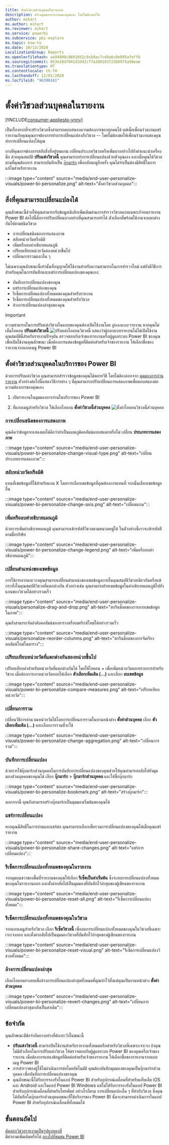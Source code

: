 ```yaml
---
title: ตั้งค่าวิชวลส่วนบุคคลในรายงาน
description: สร้างมุมมองรายงานของคุณเอง โดยไม่ต้องแก้ไข
author: mihart
ms.author: mihart
ms.reviewer: mihart
ms.service: powerbi
ms.subservice: pbi-explore
ms.topic: how-to
ms.date: 10/13/2020
LocalizationGroup: Reports
ms.openlocfilehash: aa94908c8601052c9cb8ac7cd4a6c0e895afeff6
ms.sourcegitcommit: 653e18d7041d3dd1cf7a38010372366975a98eae
ms.translationtype: HT
ms.contentlocale: th-TH
ms.lasthandoff: 12/01/2020
ms.locfileid: "96390161"
---
```

# <a name="personalize-visuals-in-a-report"></a>ตั้งค่าวิชวลส่วนบุคคลในรายงาน

[!INCLUDE[consumer-appliesto-ynny](../includes/consumer-appliesto-ynny.md)]

เป็นเรื่องยากที่จะสร้างวิชวลซึ่งสามารถตอบสนองความต้องการของทุกคนได้ แต่เมื่อเพื่อนร่วมงานแชร์รายงานกับคุณคุณอาจต้องการทำการเปลี่ยนแปลงกับวิชวล -- โดยไม่ต้องขอให้เพื่อนร่วมงานของคุณทำการเปลี่ยนแปลงให้คุณ 

บางทีคุณอาจต้องการสลับสิ่งที่อยู่บนแกน เปลี่ยนประเภทวิชวลหรือเพิ่มบางอย่างไปยังคำแนะนำเครื่องมือ ด้วยคุณสมบัติ **ปรับแต่งวิชวลนี้** คุณสามารถทำการเปลี่ยนแปลงด้วยตัวคุณเอง และเมื่อคุณได้วิชวลตามที่คุณต้องการ สามารถบันทึกเป็น [บุ๊กมาร์ก](end-user-bookmarks.md) เพื่อกลับมาดูอีกครั้ง คุณไม่จำเป็นต้องมีสิทธิ์ในการแก้ไขสำหรับรายงาน

:::image type="content" source="media/end-user-personalize-visuals/power-bi-personalize.png" alt-text="ตั้งค่าวิชวลส่วนบุคคล":::
 
## <a name="what-you-can-change"></a>สิ่งที่คุณสามารถเปลี่ยนแปลงได้

คุณลักษณะนี้ช่วยให้คุณสามารถรับข้อมูลเชิงลึกเพิ่มเติมผ่านการสำรวจวิชวลแบบเฉพาะกิจบนรายงาน Power BI ต่อไปนี้คือการปรับเปลี่ยนบางอย่างที่คุณสามารถทำได้ ตัวเลือกที่พร้อมใช้งานจะแตกต่างกันไปตามชนิดวิชวล 

- การเปลี่ยนชนิดของการแสดงภาพ
- สลับหน่วยวัดหรือมิติ
- เพิ่มหรือลบคำอธิบายแผนภูมิ
- เปรียบเทียบหน่วยวัดสองหน่วยขึ้นไป
- เปลี่ยนการรวมและอื่น ๆ

ไม่เฉพาะคุณลักษณะนี้เท่านั้นที่อนุญาตให้ใช้งานสำหรับความสามารถในการสำรวจใหม่ แต่ยังมีวิธีการสำหรับคุณในการบันทึกและแชร์การเปลี่ยนแปลงของคุณเอง:

- บันทึกการเปลี่ยนแปลงของคุณ
- แชร์การเปลี่ยนแปลงของคุณ
- รีเซ็ตการเปลี่ยนแปลงทั้งหมดของคุณสำหรับรายงาน
- รีเซ็ตการเปลี่ยนแปลงทั้งหมดของคุณสำหรับวิชวล
- ล้างการเปลี่ยนแปลงล่าสุดของคุณ

> [!IMPORTANT]
> ความสามารถในการปรับแต่งวิชวลในแบบของคุณต้องเปิดใช้งานโดย *ผู้ออกแบบ* รายงาน หากคุณไม่เห็นไอคอน **ปรับแต่งวิชวลนี้** ![ปรับแต่งไอคอนวิชวลนี้](media/end-user-personalize-visuals/power-bi-personalize-visual-icon.png) แสดงว่าผู้ออกแบบรายงานไม่ได้เปิดใช้งานคุณสมบัตินี้สำหรับรายงานปัจจุบัน ตรวจสอบกับเจ้าของรายงานหรือผู้ดูแลระบบ Power BI ของคุณเพื่อเปิดใช้งานคุณลักษณะ เมื่อต้องการแสดงข้อมูลที่ติดต่อสำหรับเจ้าของรายงาน ให้เลือกชื่อของรายงานจากแถบเมนู Power BI

## <a name="personalize-visuals-in-the-power-bi-service"></a>ตั้งค่าวิชวลส่วนบุคคลในบริการของ Power BI

ด้วยการปรับแต่งวิชวล คุณสามารถสำรวจข้อมูลของคุณได้หลายวิธี โดยไม่ต้องออกจาก [มุมมองการอ่านรายงาน](end-user-reading-view.md) ตัวอย่างต่อไปนี้แสดงวิธีการต่าง ๆ ที่คุณสามารถปรับเปลี่ยนการแสดงภาพเพื่อตอบสนองต่อความต้องการของคุณเอง 

1. เปิดรายงานในมุมมองการอ่านในบริการของ Power BI

2. ที่แถบเมนูสำหรับวิชวล ให้เลือกไอคอน **ตั้งค่าวิชวลนี้ส่วนบุคคล** ![ตั้งค่าไอคอนวิชวลนี้ส่วนบุคคล](media/end-user-personalize-visuals/power-bi-personalize-visual-icon.png) 

### <a name="change-the-visualization-type"></a>การเปลี่ยนชนิดของการแสดงภาพ

คุณคิดว่าข้อมูลจะแสดงผลได้ดีกว่าถ้าเป็นแผนภูมิคอลัมน์แบบสแตกหรือไม่ เปลี่ยน **ประเภทการแสดงภาพ**

:::image type="content" source="media/end-user-personalize-visuals/power-bi-personalize-change-visual-type.png" alt-text="เปลี่ยนประเภทการแสดงภาพ":::
 
### <a name="swap-out-a-measure-or-dimension"></a>สลับหน่วยวัดหรือมิติ
แทนที่เขตข้อมูลที่ใช้สำหรับแกน X โดยการเลือกเขตข้อมูลที่คุณต้องการแทนที่ จากนั้นเลือกเขตข้อมูลอื่น

:::image type="content" source="media/end-user-personalize-visuals/power-bi-personalize-change-axis.png" alt-text="เปลี่ยนแกน":::
 
### <a name="add-or-remove-a-legend"></a>เพิ่มหรือลบคำอธิบายแผนภูมิ
ด้วยการเพิ่มคำอธิบายแผนภูมิ คุณสามารถเข้ารหัสสีวิชวลตามหมวดหมู่ได้ ในตัวอย่างนี้เราจะเข้ารหัสสีตามชื่อบริษัท 

:::image type="content" source="media/end-user-personalize-visuals/power-bi-personalize-change-legend.png" alt-text="เพิ่มหรือลบคำอธิบายแผนภูมิ":::

### <a name="change-the-placement-of-fields"></a>เปลี่ยนตำแหน่งของเขตข้อมูล

การใช้การลากและวางคุณสามารถเปลี่ยนตำแหน่งของเขตข้อมูลภายในคุณสมบัติวิชวลเดียวกันหรือแม้กระทั่งในคุณสมบัติวิชวลที่แตกต่างกัน ตัวอย่างเช่น คุณสามารถย้ายเขตข้อมูลในคำอธิบายแผนภูมิไปยังแกนของวิชวลได้อย่างรวดเร็ว

:::image type="content" source="media/end-user-personalize-visuals/personalize-drag-and-drop.png" alt-text="สกรีนช็อตของการลากเขตข้อมูลในภาพ":::

คุณยังสามารถจัดลำดับคอลัมน์ของตารางหรือเมทริกซ์ใหม่ได้อย่างรวดเร็ว

:::image type="content" source="media/end-user-personalize-visuals/personalize-reorder-columns.png" alt-text="สกรีนช็อตของการจัดเรียงคอลัมน์ใหม่ในตาราง":::

### <a name="compare-two-or-more-different-measures"></a>เปรียบเทียบหน่วยวัดที่แตกต่างกันสองหน่วยขึ้นไป
เปรียบเทียบค่าสำหรับหน่วยวัดที่แตกต่างกันได้ โดยใช้ไอคอน + เพื่อเพิ่มหน่วยวัดหลายรายการสำหรับวิชวล เมื่อต้องการเอาหน่วยวัดออกให้เลือก **ตัวเลือกเพิ่มเติม (...)** และเลือก **ลบเขตข้อมูล**

:::image type="content" source="media/end-user-personalize-visuals/power-bi-personalize-compare-measures.png" alt-text="เปรียบเทียบหน่วยวัด":::

### <a name="change-aggregations"></a>เปลี่ยนการรวม
เปลี่ยนวิธีการคำนวณหน่วยวัดได้โดยการเปลี่ยนการรวมในบานหน้าต่าง **ตั้งค่าส่วนบุคคล** เลือก **ตัวเลือกเพิ่มเติม (...)** และเลือกการรวมที่จะใช้

:::image type="content" source="media/end-user-personalize-visuals/power-bi-personalize-change-aggregation.png" alt-text="เปลี่ยนการรวม":::

### <a name="capture-changes"></a>บันทึกการเปลี่ยนแปลง 
ด้วยการใช้บุ๊กมาร์กส่วนบุคคลในการบันทึกการเปลี่ยนแปลงของคุณช่วยให้คุณสามารถกลับไปยังมุมมองส่วนบุคคลของคุณได้ เลือก **บุ๊กมาร์ก** > **บุ๊กมาร์กส่วนบุคคล** และให้ชื่อบุ๊กมาร์ก 

:::image type="content" source="media/end-user-personalize-visuals/power-bi-personalize-bookmark.png" alt-text="สร้างบุ๊กมาร์ก":::
 
นอกจากนี้ คุณยังสามารถสร้างบุ๊กมาร์กเป็นมุมมองเริ่มต้นของคุณได้

### <a name="share-changes"></a>แชร์การเปลี่ยนแปลง 
หากคุณมีสิทธิ์ในการอ่านและแชร์ต่อ คุณสามารถเลือกเพื่อรวมการเปลี่ยนแปลงของคุณได้เมื่อคุณแชร์รายงาน

:::image type="content" source="media/end-user-personalize-visuals/power-bi-personalize-share-changes.png" alt-text="แชร์การเปลี่ยนแปลง":::
 
### <a name="reset-all-your-changes-to-a-report"></a>รีเซ็ตการเปลี่ยนแปลงทั้งหมดของคุณในรายงาน

จากมุมบนขวาของพื้นที่รายงานของคุณให้เลือก **รีเซ็ตเป็นค่าเริ่มต้น** ซึ่งจะลบการเปลี่ยนแปลงทั้งหมดของคุณในรายงานออก และตั้งค่ากลับไปเป็นมุมมองที่บันทึกไว้ล่าสุดของผู้เขียนของรายงาน

:::image type="content" source="media/end-user-personalize-visuals/power-bi-personalize-reset-all.png" alt-text="รีเซ็ตการเปลี่ยนแปลงทั้งหมด":::
 
### <a name="reset-all-your-changes-to-a-visual"></a>รีเซ็ตการเปลี่ยนแปลงทั้งหมดของคุณในวิชวล

จากแถบเมนูสำหรับวิชวล เลือก **รีเซ็ตวิชวลนี้** เพื่อลบการเปลี่ยนแปลงทั้งหมดของคุณในวิชวลที่เฉพาะเจาะจงออก และตั้งค่ากลับไปเป็นมุมมองวิชวลที่บันทึกไว้ล่าสุดของผู้เขียนของรายงาน

:::image type="content" source="media/end-user-personalize-visuals/power-bi-personalize-reset-visual.png" alt-text="รีเซ็ตการเปลี่ยนแปลงวิชวลทั้งหมด":::
 
### <a name="clear-recent-changes"></a>ล้างการเปลี่ยนแปลงล่าสุด

เลือกไอคอนยางลบเพื่อล้างการเปลี่ยนแปลงล่าสุดทั้งหมดที่คุณทำไว้ตั้งแต่คุณเปิดบานหน้าต่าง **ตั้งค่าส่วนบุคคล**  

:::image type="content" source="media/end-user-personalize-visuals/power-bi-personalize-revert-changes.png" alt-text="เปลี่ยนการเปลี่ยนแปลงล่าสุดกลับเป็นค่าเดิม":::

## <a name="limitations"></a>ข้อจำกัด

คุณลักษณะมีข้อจำกัดบางอย่างที่ต้องระวังในขณะนี้

- **ปรับแต่งวิชวลนี้** สามารถปิดใช้งานสำหรับรายงานทั้งหมดหรือสำหรับวิชวลที่เฉพาะเจาะจง ถ้าคุณไม่มีตัวเลือกในการปรับแต่งวิชวล ให้ตรวจสอบกับผู้ดูแลระบบ Power BI ของคุณหรือเจ้าของรายงาน เมื่อต้องการแสดงข้อมูลที่ติดต่อสำหรับเจ้าของรายงาน ให้เลือกชื่อของรายงานจากแถบเมนู Power BI
- การสำรวจของผู้ใช้ไม่ดำเนินการต่อโดยอัตโนมัติ คุณต้องบันทึกมุมมองของคุณเป็นบุ๊กมาร์กส่วนบุคคล เพื่อบันทึกการเปลี่ยนแปลงของคุณ
- คุณลักษณะนี้ได้รับการรองรับในแอป Power BI สำหรับอุปกรณ์เคลื่อนที่สำหรับแท็บเล็ต iOS และ Android และในแอป Power BI Windows แต่ไม่ได้รับการรองรับในแอป Power BI สำหรับอุปกรณ์เคลื่อนที่สำหรับโทรศัพท์ อย่างไรก็ตาม การเปลี่ยนแปลงใด ๆ ที่ทำกับวิชวล ซึ่งคุณได้บันทึกในบุ๊กมาร์กส่วนบุคคลขณะที่ใช้บริการของ Power BI นั้นจะสามารถดำเนินการในแอป Power BI สำหรับอุปกรณ์เคลื่อนที่ทั้งหมดได้

## <a name="next-steps"></a>ขั้นตอนถัดไป
[คัดลอกวิชวลรายงานเป็นรูปแบบคงที่](../visuals/power-bi-visualization-copy-paste.md)    
มีคำถามเพิ่มเติมหรือไม่ [ลองไปที่ชุมชน Power BI](https://community.powerbi.com/)
